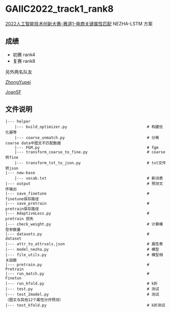 # GAIIC2022_track1_rank8
[2022人工智能技术创新大赛-赛道1-电商关键属性匹配](https://www.heywhale.com/org/gaiic2022/competition/area/620b34c41f3cf500170bd6ca/content)  NEZHA-LSTM 方案
## 成绩
- 初赛 rank4
- 复赛 rank8

另外两名队友

[ZhongYupei](https://github.com/ZhongYupei/GAIIC2022_track1_rank8)

[JoanSF]()

## 文件说明

    |--- helper
        |--- build_optimizer.py                                   # 构建优化器等
        |--- coarse_unmatch.py                                    # 分离coarse data中图文不匹配数据   
        |--- FGM.py                                               # fgm
        |--- transform_coarse_to_fine.py                          # coarse转fine
        |--- transform_txt_to_json.py                             # txt文件转json
    |--- new-base
        |--- vocab.txt                                            # 新词表
    |--- output                                                   # 预测文件输出
    |--- save_finetune                                            # finetune保存路径
    |--- save_pretrain                                            # pretrain保存路径
    |--- AdaptiveLoss.py                                          # pretrain 损失
    |--- check_weight.py                                          # 计算模型参数量
    |--- datasets.py                                              # dataset
    |--- attr_to_attrvals.json                                    # 属性表                                       
    |--- model_nezha.py                                           # 模型
    |--- file_utils.py                                            # 模型相关函数
    |--- pretrain.py                                              # Pretrain
    |--- run_match.py                                             # Finetun
    |--- run_kfold.py                                             # k折
    |--- test.py                                                  # 测试
    |--- test_2model.py                                           # 测试（图文与其他12个属性分开预测）
    |--- test_kfold.py                                            # k折测试
